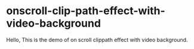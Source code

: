 # onscroll-clip-path-effect-with-video-background
Hello, This is the demo of on scroll clippath effect with video background.
